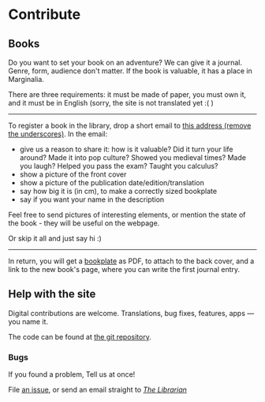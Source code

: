 Contribute
==========

Books
-----

Do you want to set your book on an adventure? We can give it a journal. Genre, form, audience don't matter. If the book is valuable, it has a place in Marginalia.

There are three requirements: it must be made of paper, you must own it, and it must be in English (sorry, the site is not translated yet :( )

* * *

To register a book in the library, drop a short email to [this address (remove the underscores)](mailto:librarian_at_porcupinefactory_dot_org). In the email:

- give us a reason to share it: how is it valuable? Did it turn your life around? Made it into pop culture? Showed you medieval times? Made you laugh? Helped you pass the exam? Taught you calculus?
- show a picture of the front cover
- show a picture of the publication date/edition/translation
- say how big it is (in cm), to make a correctly sized bookplate
- say if you want your name in the description

Feel free to send pictures of interesting elements, or mention the state of the book - they will be useful on the webpage.

Or skip it all and just say hi :)

* * *

In return, you will get a [bookplate](https://en.wikipedia.org/wiki/Bookplate) as PDF, to attach to the back cover, and a link to the new book's page, where you can write the first journal entry.

Help with the site
------------------

Digital contributions are welcome. Translations, bug fixes, features, apps — you name it.

The code can be found at [the git repository](https://github.com/rhn/marginalia).

### Bugs

If you found a problem, Tell us at once!

File [an issue](https://github.com/rhn/marginalia), or send an email straight to [*The Librarian*](mailto:librarian__at__porcupinefactory__dot__org)

